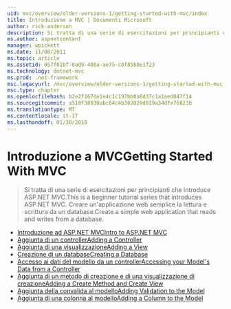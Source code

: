 ```yaml
---
uid: mvc/overview/older-versions-1/getting-started-with-mvc/index
title: Introduzione a MVC | Documenti Microsoft
author: rick-anderson
description: Si tratta di una serie di esercitazioni per principianti che introduce ASP.NET MVC. Creare un'applicazione web semplice la lettura e scrittura da un database.
ms.author: aspnetcontent
manager: wpickett
ms.date: 11/08/2011
ms.topic: article
ms.assetid: 057f01bf-0ad9-488a-ae75-c8f85b8e1f23
ms.technology: dotnet-mvc
ms.prod: .net-framework
msc.legacyurl: /mvc/overview/older-versions-1/getting-started-with-mvc
msc.type: chapter
ms.openlocfilehash: b2e2f167de1e4c1c197bb0a8d37c1a1aed047f14
ms.sourcegitcommit: a510f38930abc84c4b302029d019a34dfe76823b
ms.translationtype: MT
ms.contentlocale: it-IT
ms.lasthandoff: 01/30/2018
---
```

<a name="getting-started-with-mvc"></a><span data-ttu-id="c0a86-104">Introduzione a MVC</span><span class="sxs-lookup"><span data-stu-id="c0a86-104">Getting Started With MVC</span></span>
====================
> <span data-ttu-id="c0a86-105">Si tratta di una serie di esercitazioni per principianti che introduce ASP.NET MVC.</span><span class="sxs-lookup"><span data-stu-id="c0a86-105">This is a beginner tutorial series that introduces ASP.NET MVC.</span></span> <span data-ttu-id="c0a86-106">Creare un'applicazione web semplice la lettura e scrittura da un database.</span><span class="sxs-lookup"><span data-stu-id="c0a86-106">Create a simple web application that reads and writes from a database.</span></span>


- [<span data-ttu-id="c0a86-107">Introduzione ad ASP.NET MVC</span><span class="sxs-lookup"><span data-stu-id="c0a86-107">Intro to ASP.NET MVC</span></span>](getting-started-with-mvc-part1.md)
- [<span data-ttu-id="c0a86-108">Aggiunta di un controller</span><span class="sxs-lookup"><span data-stu-id="c0a86-108">Adding a Controller</span></span>](getting-started-with-mvc-part2.md)
- [<span data-ttu-id="c0a86-109">Aggiunta di una visualizzazione</span><span class="sxs-lookup"><span data-stu-id="c0a86-109">Adding a View</span></span>](getting-started-with-mvc-part3.md)
- [<span data-ttu-id="c0a86-110">Creazione di un database</span><span class="sxs-lookup"><span data-stu-id="c0a86-110">Creating a Database</span></span>](getting-started-with-mvc-part4.md)
- [<span data-ttu-id="c0a86-111">Accesso ai dati del modello da un controller</span><span class="sxs-lookup"><span data-stu-id="c0a86-111">Accessing your Model's Data from a Controller</span></span>](getting-started-with-mvc-part5.md)
- [<span data-ttu-id="c0a86-112">Aggiunta di un metodo di creazione e di una visualizzazione di creazione</span><span class="sxs-lookup"><span data-stu-id="c0a86-112">Adding a Create Method and Create View</span></span>](getting-started-with-mvc-part6.md)
- [<span data-ttu-id="c0a86-113">Aggiunta della convalida al modello</span><span class="sxs-lookup"><span data-stu-id="c0a86-113">Adding Validation to the Model</span></span>](getting-started-with-mvc-part7.md)
- [<span data-ttu-id="c0a86-114">Aggiunta di una colonna al modello</span><span class="sxs-lookup"><span data-stu-id="c0a86-114">Adding a Column to the Model</span></span>](getting-started-with-mvc-part8.md)
